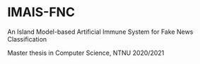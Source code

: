 # IMAIS-FNC

An Island Model-based Artificial Immune System for Fake News Classification

Master thesis in Computer Science, NTNU 2020/2021
